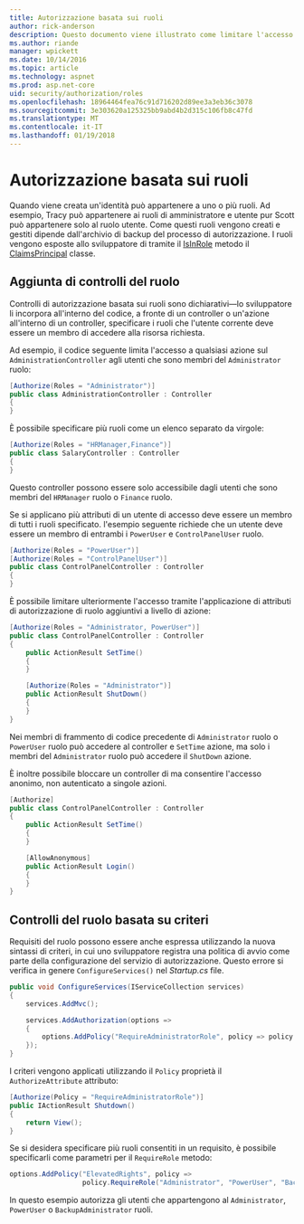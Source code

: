 ```yaml
---
title: Autorizzazione basata sui ruoli
author: rick-anderson
description: Questo documento viene illustrato come limitare l'accesso di azione e del controller di ASP.NET Core passando i ruoli per l'attributo Authorize.
ms.author: riande
manager: wpickett
ms.date: 10/14/2016
ms.topic: article
ms.technology: aspnet
ms.prod: asp.net-core
uid: security/authorization/roles
ms.openlocfilehash: 18964464fea76c91d716202d89ee3a3eb36c3078
ms.sourcegitcommit: 3e303620a125325bb9abd4b2d315c106fb8c47fd
ms.translationtype: MT
ms.contentlocale: it-IT
ms.lasthandoff: 01/19/2018
---
```

# <a name="role-based-authorization"></a>Autorizzazione basata sui ruoli

<a name="security-authorization-role-based"></a>

Quando viene creata un'identità può appartenere a uno o più ruoli. Ad esempio, Tracy può appartenere ai ruoli di amministratore e utente pur Scott può appartenere solo al ruolo utente. Come questi ruoli vengono creati e gestiti dipende dall'archivio di backup del processo di autorizzazione. I ruoli vengono esposte allo sviluppatore di tramite il [IsInRole](https://docs.microsoft.com/dotnet/api/system.security.principal.genericprincipal.isinrole) metodo il [ClaimsPrincipal](https://docs.microsoft.com/dotnet/api/system.security.claims.claimsprincipal) classe.

## <a name="adding-role-checks"></a>Aggiunta di controlli del ruolo

Controlli di autorizzazione basata sui ruoli sono dichiarativi&mdash;lo sviluppatore li incorpora all'interno del codice, a fronte di un controller o un'azione all'interno di un controller, specificare i ruoli che l'utente corrente deve essere un membro di accedere alla risorsa richiesta.

Ad esempio, il codice seguente limita l'accesso a qualsiasi azione sul `AdministrationController` agli utenti che sono membri del `Administrator` ruolo:

```csharp
[Authorize(Roles = "Administrator")]
public class AdministrationController : Controller
{
}
```

È possibile specificare più ruoli come un elenco separato da virgole:

```csharp
[Authorize(Roles = "HRManager,Finance")]
public class SalaryController : Controller
{
}
```

Questo controller possono essere solo accessibile dagli utenti che sono membri del `HRManager` ruolo o `Finance` ruolo.

Se si applicano più attributi di un utente di accesso deve essere un membro di tutti i ruoli specificato. l'esempio seguente richiede che un utente deve essere un membro di entrambi i `PowerUser` e `ControlPanelUser` ruolo.

```csharp
[Authorize(Roles = "PowerUser")]
[Authorize(Roles = "ControlPanelUser")]
public class ControlPanelController : Controller
{
}
```

È possibile limitare ulteriormente l'accesso tramite l'applicazione di attributi di autorizzazione di ruolo aggiuntivi a livello di azione:

```csharp
[Authorize(Roles = "Administrator, PowerUser")]
public class ControlPanelController : Controller
{
    public ActionResult SetTime()
    {
    }

    [Authorize(Roles = "Administrator")]
    public ActionResult ShutDown()
    {
    }
}
```

Nei membri di frammento di codice precedente di `Administrator` ruolo o `PowerUser` ruolo può accedere al controller e `SetTime` azione, ma solo i membri del `Administrator` ruolo può accedere il `ShutDown` azione.

È inoltre possibile bloccare un controller di ma consentire l'accesso anonimo, non autenticato a singole azioni.

```csharp
[Authorize]
public class ControlPanelController : Controller
{
    public ActionResult SetTime()
    {
    }

    [AllowAnonymous]
    public ActionResult Login()
    {
    }
}
```

<a name="security-authorization-role-policy"></a>

## <a name="policy-based-role-checks"></a>Controlli del ruolo basata su criteri

Requisiti del ruolo possono essere anche espressa utilizzando la nuova sintassi di criteri, in cui uno sviluppatore registra una politica di avvio come parte della configurazione del servizio di autorizzazione. Questo errore si verifica in genere `ConfigureServices()` nel *Startup.cs* file.

```csharp
public void ConfigureServices(IServiceCollection services)
{
    services.AddMvc();

    services.AddAuthorization(options =>
    {
        options.AddPolicy("RequireAdministratorRole", policy => policy.RequireRole("Administrator"));
    });
}
```

I criteri vengono applicati utilizzando il `Policy` proprietà il `AuthorizeAttribute` attributo:

```csharp
[Authorize(Policy = "RequireAdministratorRole")]
public IActionResult Shutdown()
{
    return View();
}
```

Se si desidera specificare più ruoli consentiti in un requisito, è possibile specificarli come parametri per il `RequireRole` metodo:

```csharp
options.AddPolicy("ElevatedRights", policy =>
                  policy.RequireRole("Administrator", "PowerUser", "BackupAdministrator"));
```

In questo esempio autorizza gli utenti che appartengono al `Administrator`, `PowerUser` o `BackupAdministrator` ruoli.
